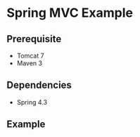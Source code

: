 # Spring MVC Example

## Prerequisite
* Tomcat 7
* Maven 3

## Dependencies
* Spring 4.3

## Example



